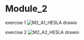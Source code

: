 # Module_2

exercise 1
![M2_A1_HESLA drawio](https://github.com/user-attachments/assets/3251a586-fca4-4e87-a6a9-51afe2c97ffe)




exercise 2
![M2_A2_HESLA drawio](https://github.com/user-attachments/assets/3be1227f-301a-4cfa-a908-38d30423dac0)

